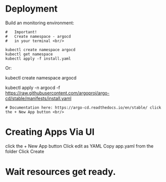 # Deployment

Build an monitoring environment: <br/>

```
#   Important!
#   Create namespace - argocd
#   in your terminal <br/>

kubectl create namespace argocd
kubectl get namespace
kubectl apply -f install.yaml

```
Or: 

kubectl create namespace argocd

kubectl apply -n argocd -f https://raw.githubusercontent.com/argoproj/argo-cd/stable/manifests/install.yaml

```
# Documentation here: https://argo-cd.readthedocs.io/en/stable/ click the + New App button <br/>

```

# Creating Apps Via UI

click the + New App button 
Click edit as YAML
Copy app.yaml from the folder
Click Create

# Wait resources get ready.



```
